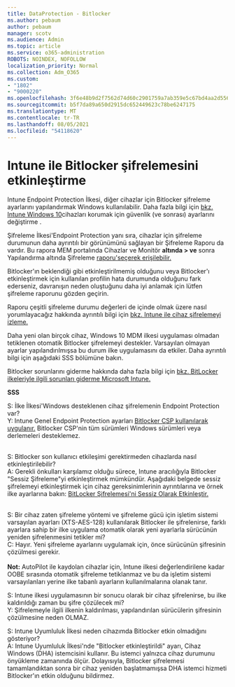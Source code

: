 ```yaml
---
title: DataProtection - Bitlocker
ms.author: pebaum
author: pebaum
manager: scotv
ms.audience: Admin
ms.topic: article
ms.service: o365-administration
ROBOTS: NOINDEX, NOFOLLOW
localization_priority: Normal
ms.collection: Adm_O365
ms.custom:
- "1802"
- "9000220"
ms.openlocfilehash: 3f6e48b9d2f7562d74d60c2901759a7ab359e5c67bd4aa2d556d941a41ab680c
ms.sourcegitcommit: b5f7da89a650d2915dc652449623c78be6247175
ms.translationtype: MT
ms.contentlocale: tr-TR
ms.lasthandoff: 08/05/2021
ms.locfileid: "54118620"
---
```

# <a name="enabling-bitlocker-encryption-with-intune"></a>Intune ile Bitlocker şifrelemesini etkinleştirme

Intune Endpoint Protection İlkesi, diğer cihazlar için Bitlocker şifreleme ayarlarını yapılandırmak Windows kullanılabilir. Daha fazla bilgi için [bkz. Intune Windows 10](https://docs.microsoft.com/intune/endpoint-protection-windows-10#windows-encryption)cihazları korumak için güvenlik (ve sonrası) ayarlarını değiştirme .

Şifreleme İlkesi'Endpoint Protection yanı sıra, cihazlar için şifreleme durumunun daha ayrıntılı bir görünümünü sağlayan bir Şifreleme Raporu da vardır. Bu rapora MEM portalında Cihazlar ve Monitör **altında > ve** sonra Yapılandırma altında Şifreleme [raporu'seçerek erişilebilir.](https://endpoint.microsoft.com/#blade/Microsoft_Intune_DeviceSettings/DevicesMonitorMenu/encryptionReport) 

Bitlocker'ın beklendiği gibi etkinleştirilmemiş olduğunu veya Bitlocker'ı etkinleştirmek için kullanılan profilin hata durumunda olduğunu fark ederseniz, davranışın neden oluştuğunu daha iyi anlamak için lütfen şifreleme raporunu gözden geçirin.

Raporu çeşitli şifreleme durumu değerleri de içinde olmak üzere nasıl yorumlayacağız hakkında ayrıntılı bilgi için [bkz. Intune ile cihaz şifrelemeyi izleme.](https://docs.microsoft.com/mem/intune/protect/encryption-monitor)

Daha yeni olan birçok cihaz, Windows 10 MDM ilkesi uygulaması olmadan tetiklenen otomatik Bitlocker şifrelemeyi destekler. Varsayılan olmayan ayarlar yapılandırılmışsa bu durum ilke uygulamasını da etkiler. Daha ayrıntılı bilgi için aşağıdaki SSS bölümüne bakın.

Bitlocker sorunlarını giderme hakkında daha fazla bilgi için [bkz. BitLocker ilkeleriyle ilgili sorunları giderme Microsoft Intune.](https://docs.microsoft.com/intune/protect/troubleshoot-bitlocker-policies)
 
 
**SSS**

S: İlke İlkesi'Windows desteklenen cihaz şifrelemenin Endpoint Protection var?<br>
Y: Intune Genel Endpoint Protection ayarları [Bitlocker CSP kullanılarak uygulanır.](https://docs.microsoft.com/windows/client-management/mdm/bitlocker-csp) Bitlocker CSP'nin tüm sürümleri Windows sürümleri veya derlemeleri desteklemez. <br><br>

S: Bitlocker son kullanıcı etkileşimi gerektirmeden cihazlarda nasıl etkinleştirilebilir?<br>
A: Gerekli önkulları karşılamız olduğu sürece, Intune aracılığıyla Bitlocker "Sessiz Şifreleme"yi etkinleştirmek mümkündür. Aşağıdaki belgede sessiz şifrelemeyi etkinleştirmek için cihaz gereksinimlerinin ayrıntılarına ve örnek ilke ayarlarına bakın: [BitLocker Şifrelemesi'ni Sessiz Olarak Etkinleştir.](https://docs.microsoft.com/mem/intune/protect/encrypt-devices#silently-enable-bitlocker-on-devices) <br><br>

S: Bir cihaz zaten şifreleme yöntemi ve şifreleme gücü için işletim sistemi varsayılan ayarları (XTS-AES-128) kullanılarak Bitlocker ile şifrelenirse, farklı ayarlara sahip bir ilke uygulama otomatik olarak yeni ayarlarla sürücünün yeniden şifrelenmesini tetikler mi?<br>
C: Hayır. Yeni şifreleme ayarlarını uygulamak için, önce sürücünün şifresinin çözülmesi gerekir.<br><br>
**Not:** AutoPilot ile kaydolan cihazlar için, Intune ilkesi değerlendirilene kadar OOBE sırasında otomatik şifreleme tetiklanmaz ve bu da işletim sistemi varsayılanları yerine ilke tabanlı ayarların kullanılmalarına olanak tanır.
 
S: Intune ilkesi uygulamasının bir sonucu olarak bir cihaz şifrelenirse, bu ilke kaldırıldığı zaman bu şifre çözülecek mi?<br>
Y: Şifrelemeyle ilgili ilkenin kaldırılması, yapılandırılan sürücülerin şifresinin çözülmesine neden OLMAZ.
 
S: Intune Uyumluluk İlkesi neden cihazımda Bitlocker etkin olmadığını gösteriyor?<br>
A: Intune Uyumluluk İlkesi'nde "Bitlocker etkinleştirildi" ayarı, Cihaz Windows (DHA) istemcisini kullanır. Bu istemci yalnızca cihaz durumunu önyükleme zamanında ölçür. Dolayısıyla, Bitlocker şifrelemesi tamamlandıktan sonra bir cihaz yeniden başlatmamışsa DHA istemci hizmeti Bitlocker'ın etkin olduğunu bildirmez.
 
 
